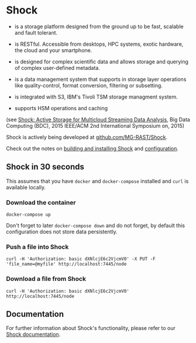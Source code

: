 
# Shock

-  is a storage platform designed from the ground up to be fast, scalable and fault tolerant.

- is RESTful. Accessible from desktops, HPC systems, exotic hardware, the cloud and your smartphone.

- is designed for complex scientific data and allows storage and querying of complex user-defined metadata.   

- is a data management system that supports in storage layer operations like quality-control, format conversion, filtering or subsetting.

- is integrated with S3, IBM's Tivoli TSM storage managment system.

- supports HSM operations and caching

(see [Shock: Active Storage for Multicloud Streaming Data Analysis](http://ieeexplore.ieee.org/abstract/document/7406331/), Big Data Computing (BDC), 2015 IEEE/ACM 2nd International Symposium on, 2015)


Shock is actively being developed at [github.com/MG-RAST/Shock](https://github.com/MG-RAST/Shock).

Check out the notes  on [building and installing Shock](./building.md) and [configuration](./configuration.md).


## Shock in 30 seconds
This assumes that you have `docker` and `docker-compose` installed and `curl` is available locally.

### Download the container
`docker-compose up`

Don't forget to later `docker-compose down` and do not forget, by default this configuration does not store data persistently.

### Push a file into Shock
`curl -H 'Authorization: basic dXNlcjE6c2VjcmV0' -X PUT -F 'file_name=@myfile' http://localhost:7445/node`


### Download a file from Shock

`curl -H 'Authorization: basic dXNlcjE6c2VjcmV0' http://localhost:7445/node`

Documentation
-------------
For further information about Shock's functionality, please refer to our [Shock documentation](https://github.com/MG-RAST/Shock/docs/).

